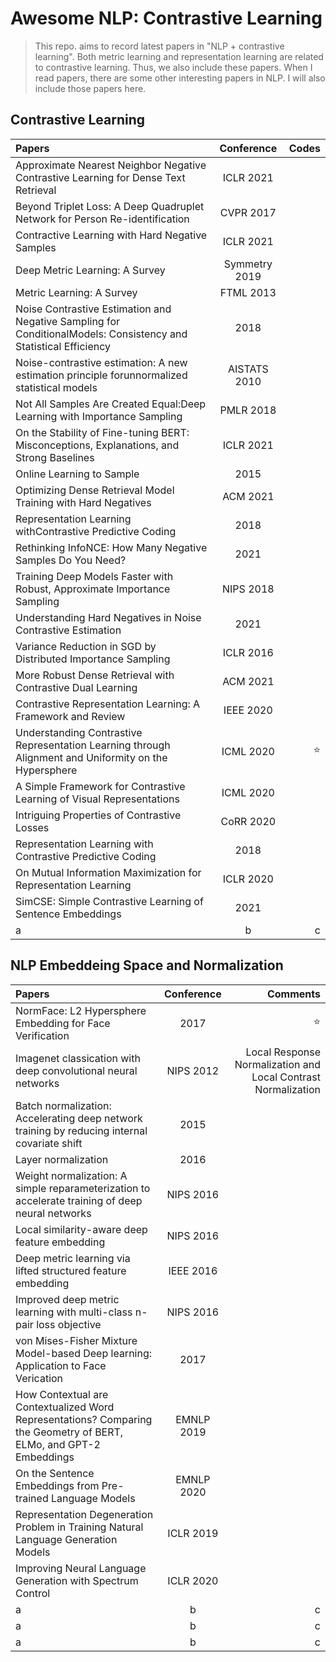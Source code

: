 # Awesome NLP: Contrastive Learning
> This repo. aims to record latest papers in "NLP + contrastive learning".
> Both metric learning and representation learning are related to contrastive learning. Thus, we also include these papers.
> When I read papers, there are some other interesting papers in NLP. I will also include those papers here.

## Contrastive Learning
| Papers | Conference | Codes |
| :----- | :-------: | ----: |
| Approximate Nearest Neighbor Negative Contrastive Learning for Dense Text Retrieval | ICLR 2021 |  |
| Beyond Triplet Loss: A Deep Quadruplet Network for Person Re-identification    | CVPR 2017      |      |
| Contractive Learning with Hard Negative Samples    | ICLR 2021      |      |
| Deep Metric Learning: A Survey    | Symmetry 2019      |      |
| Metric Learning: A Survey    | FTML 2013      |      |
| Noise Contrastive Estimation and Negative Sampling for ConditionalModels: Consistency and Statistical Efficiency    | 2018      |      |
| Noise-contrastive estimation: A new estimation principle forunnormalized statistical models    | AISTATS 2010      |      |
| Not All Samples Are Created Equal:Deep Learning with Importance Sampling    | PMLR 2018      |      |
| On the Stability of Fine-tuning BERT: Misconceptions, Explanations, and Strong Baselines    | ICLR 2021      |      |
| Online Learning to Sample    | 2015      |      |
| Optimizing Dense Retrieval Model Training with Hard Negatives    | ACM 2021      |      |
| Representation Learning withContrastive Predictive Coding    | 2018      |      |
| Rethinking InfoNCE: How Many Negative Samples Do You Need?    | 2021      |      |
| Training Deep Models Faster with Robust, Approximate Importance Sampling    | NIPS 2018      |      |
| Understanding Hard Negatives in Noise Contrastive Estimation    | 2021      |      |
| Variance Reduction in SGD by Distributed Importance Sampling    | ICLR 2016      |      |
| More Robust Dense Retrieval with Contrastive Dual Learning    | ACM 2021      |      |
| Contrastive Representation Learning: A Framework and Review    | IEEE 2020      |      |
| Understanding Contrastive Representation Learning through Alignment and Uniformity on the Hypersphere    | ICML 2020      | ⭐️     |
| A Simple Framework for Contrastive Learning of Visual Representations    | ICML 2020      |      |
| Intriguing Properties of Contrastive Losses    | CoRR 2020      |      |
| Representation Learning with Contrastive Predictive Coding    | 2018      |      |
| On Mutual Information Maximization for Representation Learning    | ICLR 2020      |      |
| SimCSE: Simple Contrastive Learning of Sentence Embeddings    | 2021      |      |
| a    | b      | c     |

## NLP Embeddeing Space and Normalization
| Papers | Conference | Comments |
| :----- | :-------: | ----: |
| NormFace: L2 Hypersphere Embedding for Face Verification    | 2017      | ⭐️     |
| Imagenet classication with deep convolutional neural networks    | NIPS 2012      |  Local Response Normalization and Local Contrast Normalization     |
| Batch normalization: Accelerating deep network training by reducing internal covariate shift    | 2015      |      |
| Layer normalization    | 2016      |       |
| Weight normalization: A simple reparameterization to accelerate training of deep neural networks    | NIPS 2016      |     |
| Local similarity-aware deep feature embedding    | NIPS 2016      |      |
| Deep metric learning via lifted structured feature embedding    | IEEE 2016      |      |
| Improved deep metric learning with multi-class n-pair loss objective    | NIPS 2016      |      |
| von Mises-Fisher Mixture Model-based Deep learning: Application to Face Verication    | 2017      |      |
| How Contextual are Contextualized Word Representations? Comparing the Geometry of BERT, ELMo, and GPT-2 Embeddings    | EMNLP 2019      |      |
| On the Sentence Embeddings from Pre-trained Language Models    | EMNLP 2020      |      |
| Representation Degeneration Problem in Training Natural Language Generation Models    | ICLR 2019      |      |
| Improving Neural Language Generation with Spectrum Control    | ICLR 2020      |      |
| a    | b      | c     |
| a    | b      | c     |
| a    | b      | c     |

